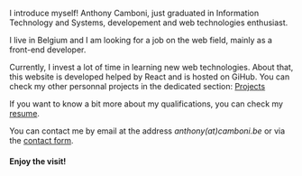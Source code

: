 I introduce myself! Anthony Camboni, just graduated in Information Technology and Systems, developement and web technologies enthusiast.

I live in Belgium and I am looking for a job on the web field, mainly as a front-end developer.

Currently, I invest a lot of time in learning new web technologies.
About that, this website is developed helped by React and is hosted on GiHub.
You can check my other personnal projects in the dedicated section: [Projects](#/projects)

If you want to know a bit more about my qualifications, you can check my [resume](#/resume).

You can contact me by email at the address *anthony(at)camboni.be* or via the [contact form](#/contact).

#### Enjoy the visit!
